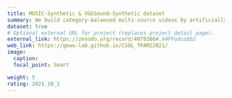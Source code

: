 ```yaml
---
title: MUSIC-Synthetic & VGGSound-Synthetic dataset
summary: We build category-balanced multi-source videos by artificially synthesizing solo videos from the MUSIC and VGGSound dataset to facilitate the learning and evaluation of multiple-soundings-sources localization in the cocktail-party scenario. 
dataset: true
# Optional external URL for project (replaces project detail page).
external_link: https://zenodo.org/record/4079386#.X4PFodozbb2
web_link: https://gewu-lab.github.io/CSOL_TPAMI2021/
image:
  caption: 
  focal_point: Smart

weight: 5
rating: 2021_10_1
---
```

